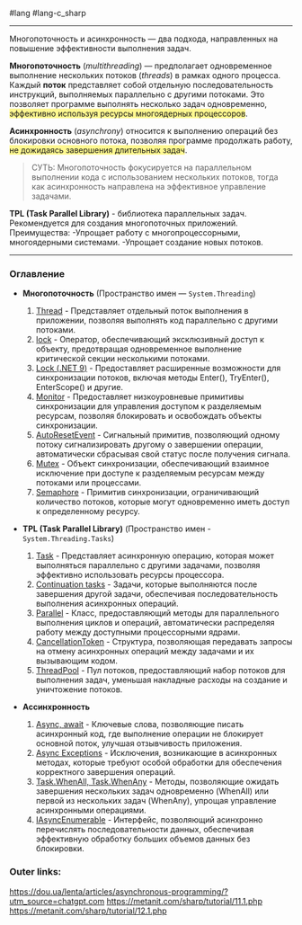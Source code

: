 #lang #lang-c_sharp 

---
Многопоточность и асинхронность — два подхода, направленных на повышение эффективности выполнения задач.

**Многопоточность** (_multithreading_) — предполагает одновременное выполнение нескольких потоков (_threads_) в рамках одного процесса.
Каждый **поток** представляет собой отдельную последовательность инструкций, выполняемых параллельно с другими потоками.
Это позволяет программе выполнять несколько задач одновременно, <span style="background:#fff88f">эффективно используя ресурсы многоядерных процессоров</span>.

**Асинхронность** (_asynchrony_) относится к выполнению операций без блокировки основного потока, позволяя программе продолжать работу, <span style="background:#fff88f">не дожидаясь завершения длительных задач</span>.

> СУТЬ: Многопоточность фокусируется на параллельном выполнении кода с использованием нескольких потоков, тогда как асинхронность направлена на эффективное управление задачами.

**TPL (Task Parallel Library)** - библиотека параллельных задач. Рекомендуется для создания многопоточных приложений. Преимущества:
-Упрощает работу с многопроцессорными, многоядерными системами. 
-Упрощает создание новых потоков. 

---
### Оглавление

- **Многопоточность** (Пространство имен — `System.Threading`)
	1. [Thread](1.%20Lang/C-sharp/Ассинхронность%20и%20многопоточность/1.%20Threading/Thread.md) - Представляет отдельный поток выполнения в приложении, позволяя выполнять код параллельно с другими потоками.
	2. [lock](1.%20Lang/C-sharp/Ассинхронность%20и%20многопоточность/1.%20Threading/lock.md) - Оператор, обеспечивающий эксклюзивный доступ к объекту, предотвращая одновременное выполнение критической секции несколькими потоками.
	3. [Lock (.NET 9)](1.%20Lang/C-sharp/Ассинхронность%20и%20многопоточность/1.%20Threading/Lock%20(.NET%209).md) - Предоставляет расширенные возможности для синхронизации потоков, включая методы Enter(), TryEnter(), EnterScope() и другие.
	4. [Monitor](1.%20Lang/C-sharp/Ассинхронность%20и%20многопоточность/1.%20Threading/Monitor.md) - Предоставляет низкоуровневые примитивы синхронизации для управления доступом к разделяемым ресурсам, позволяя блокировать и освобождать объекты синхронизации.
	5. [AutoResetEvent](1.%20Lang/C-sharp/Ассинхронность%20и%20многопоточность/1.%20Threading/AutoResetEvent.md) - Сигнальный примитив, позволяющий одному потоку сигнализировать другому о завершении операции, автоматически сбрасывая свой статус после получения сигнала.
	6. [Mutex](1.%20Lang/C-sharp/Ассинхронность%20и%20многопоточность/1.%20Threading/Mutex.md) - Объект синхронизации, обеспечивающий взаимное исключение при доступе к разделяемым ресурсам между потоками или процессами.
	7. [Semaphore](1.%20Lang/C-sharp/Ассинхронность%20и%20многопоточность/1.%20Threading/Semaphore.md) - Примитив синхронизации, ограничивающий количество потоков, которые могут одновременно иметь доступ к определенному ресурсу.

- **TPL (Task Parallel Library)** (Пространство имен - `System.Threading.Tasks`)
	1. [Task](1.%20Lang/C-sharp/Ассинхронность%20и%20многопоточность/2.%20TPL/Task.md) - Представляет асинхронную операцию, которая может выполняться параллельно с другими задачами, позволяя эффективно использовать ресурсы процессора.
	2. [Continuation tasks](1.%20Lang/C-sharp/Ассинхронность%20и%20многопоточность/2.%20TPL/Continuation%20tasks.md) - Задачи, которые выполняются после завершения другой задачи, обеспечивая последовательность выполнения асинхронных операций. 
	3. [Parallel](1.%20Lang/C-sharp/Ассинхронность%20и%20многопоточность/2.%20TPL/Parallel.md) - Класс, предоставляющий методы для параллельного выполнения циклов и операций, автоматически распределяя работу между доступными процессорными ядрами.
	4. [CancellationToken](1.%20Lang/C-sharp/Ассинхронность%20и%20многопоточность/2.%20TPL/CancellationToken.md) - Структура, позволяющая передавать запросы на отмену асинхронных операций между задачами и их вызывающим кодом.
	5. [ThreadPool](1.%20Lang/C-sharp/Ассинхронность%20и%20многопоточность/2.%20TPL/ThreadPool.md) - Пул потоков, предоставляющий набор потоков для выполнения задач, уменьшая накладные расходы на создание и уничтожение потоков.

- **Ассинхронность**
	1. [Async, await](1.%20Lang/C-sharp/Ассинхронность%20и%20многопоточность/3.%20Асинхронность/Async,%20await.md) - Ключевые слова, позволяющие писать асинхронный код, где выполнение операции не блокирует основной поток, улучшая отзывчивость приложения.
	2. [Async Exceptions](1.%20Lang/C-sharp/Ассинхронность%20и%20многопоточность/3.%20Асинхронность/Async%20Exceptions.md) - Исключения, возникающие в асинхронных методах, которые требуют особой обработки для обеспечения корректного завершения операций.
	3. [Task.WhenAll, Task.WhenAny](1.%20Lang/C-sharp/Ассинхронность%20и%20многопоточность/3.%20Асинхронность/Task.WhenAll,%20Task.WhenAny.md) - Методы, позволяющие ожидать завершения нескольких задач одновременно (WhenAll) или первой из нескольких задач (WhenAny), упрощая управление асинхронными операциями.
	4. [IAsyncEnumerable](1.%20Lang/C-sharp/Ассинхронность%20и%20многопоточность/3.%20Асинхронность/IAsyncEnumerable.md) - Интерфейс, позволяющий асинхронно перечислять последовательности данных, обеспечивая эффективную обработку больших объемов данных без блокировки.

### Outer links:
https://dou.ua/lenta/articles/asynchronous-programming/?utm_source=chatgpt.com
https://metanit.com/sharp/tutorial/11.1.php
https://metanit.com/sharp/tutorial/12.1.php